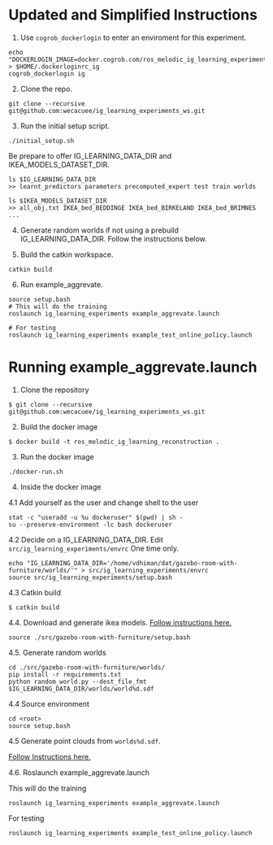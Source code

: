 # Updated and Simplified Instructions

1. Use `cogrob_dockerlogin` to enter an enviroment for this experiment.
```
echo "DOCKERLOGIN_IMAGE=docker.cogrob.com/ros_melodic_ig_learning_experiments_env" > $HOME/.dockerloginrc_ig
cogrob_dockerlogin ig
```

2. Clone the repo.
```
git clone --recursive git@github.com:wecacuee/ig_learning_experiments_ws.git
```

3. Run the initial setup script.
```
./initial_setup.sh
```

Be prepare to offer IG_LEARNING_DATA_DIR and IKEA_MODELS_DATASET_DIR.

```
ls $IG_LEARNING_DATA_DIR
>> learnt_predictors parameters precomputed_expert test train worlds

ls $IKEA_MODELS_DATASET_DIR
>> all_obj.txt IKEA_bed_BEDDINGE IKEA_bed_BIRKELAND IKEA_bed_BRIMNES ...
```

4. Generate random worlds if not using a prebuild IG_LEARNING_DATA_DIR. Follow the instructions below.

5. Build the catkin workspace.

```
catkin build
```

6. Run example_aggrevate.
```
source setup.bash
# This will do the training
roslaunch ig_learning_experiments example_aggrevate.launch

# For testing
roslaunch ig_learning_experiments example_test_online_policy.launch
```

# Running example_aggrevate.launch

1. Clone the repository

```shellsession
$ git clone --recursive git@github.com:wecacuee/ig_learning_experiments_ws.git
```

2. Build the docker image

```shellsession
$ docker build -t ros_melodic_ig_learning_reconstruction .
```

3. Run the docker image

``` shellsession
./docker-run.sh
```

4. Inside the docker image

4.1 Add yourself as the user and change shell to the user

``` shellsession
stat -c "useradd -u %u dockeruser" $(pwd) | sh -
su --preserve-environment -lc bash dockeruser
```

4.2 Decide on a IG_LEARNING_DATA_DIR. Edit `src/ig_learning_experiments/envrc`
One time only.

``` shellsession
echo "IG_LEARNING_DATA_DIR='/home/vdhiman/dat/gazebo-room-with-furniture/worlds/'" > src/ig_learning_experiments/envrc
source src/ig_learning_experiments/setup.bash
```

4.3 Catkin build

``` shellsession
$ catkin build
```

4.4. Download and generate ikea models.  [Follow instructions here.](./src/gazebo-room-with-furniture/models/ikea_models/README.md)

``` shellsession
source ./src/gazebo-room-with-furniture/setup.bash
```

4.5. Generate random worlds

``` shellsession
cd ./src/gazebo-room-with-furniture/worlds/
pip install -r requirements.txt
python random_world.py --dest_file_fmt $IG_LEARNING_DATA_DIR/worlds/world%d.sdf
```

4.4 Source environment

``` shellsession
cd <root>
source setup.bash
```

4.5 Generate point clouds from `worlds%d.sdf`.

[Follow Instructions here.](./src/ig_learning_experiments/py/create_view_space.py)

4.6. Roslaunch example_aggrevate.launch

This will do the training
``` shellsession
roslaunch ig_learning_experiments example_aggrevate.launch
```

For testing

``` shellsession
roslaunch ig_learning_experiments example_test_online_policy.launch
```
